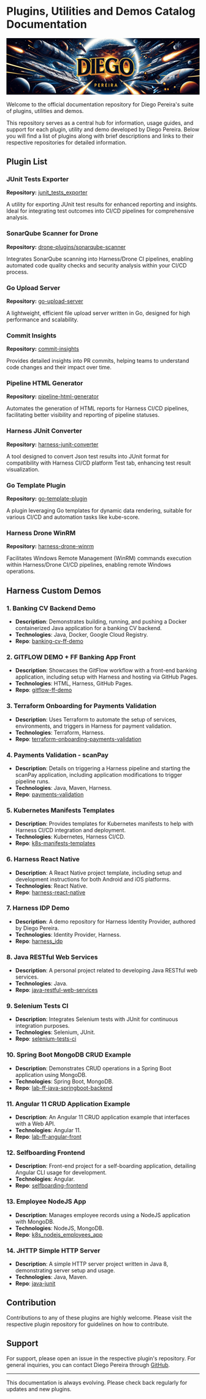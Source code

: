 # Plugins, Utilities and Demos Catalog Documentation

![Diego Pereira](diego-repo-banner.png "Diego Pereira")

Welcome to the official documentation repository for Diego Pereira's suite of plugins, utilities and demos. 

This repository serves as a central hub for information, usage guides, and support for each plugin, utility and demo developed by Diego Pereira. Below you will find a list of plugins along with brief descriptions and links to their respective repositories for detailed information.

## Plugin List

### JUnit Tests Exporter

**Repository:** [junit_tests_exporter](https://github.com/diegopereiraeng/junit_tests_exporter)

A utility for exporting JUnit test results for enhanced reporting and insights. Ideal for integrating test outcomes into CI/CD pipelines for comprehensive analysis.

### SonarQube Scanner for Drone

**Repository:** [drone-plugins/sonarqube-scanner](https://github.com/drone-plugins/sonarqube-scanner)

Integrates SonarQube scanning into Harness/Drone CI pipelines, enabling automated code quality checks and security analysis within your CI/CD process.

### Go Upload Server

**Repository:** [go-upload-server](https://github.com/diegopereiraeng/go-upload-server)

A lightweight, efficient file upload server written in Go, designed for high performance and scalability.

### Commit Insights

**Repository:** [commit-insights](https://github.com/diegopereiraeng/commit-insights)

Provides detailed insights into PR commits, helping teams to understand code changes and their impact over time.

### Pipeline HTML Generator

**Repository:** [pipeline-html-generator](https://github.com/diegopereiraeng/pipeline-html-generator)

Automates the generation of HTML reports for Harness CI/CD pipelines, facilitating better visibility and reporting of pipeline statuses.

### Harness JUnit Converter

**Repository:** [harness-junit-converter](https://github.com/diegopereiraeng/harness-junit-converter)

A tool designed to convert Json test results into JUnit format for compatibility with Harness CI/CD platform Test tab, enhancing test result visualization.

### Go Template Plugin

**Repository:** [go-template-plugin](https://github.com/diegopereiraeng/go-template-plugin)

A plugin leveraging Go templates for dynamic data rendering, suitable for various CI/CD and automation tasks like kube-score.

### Harness Drone WinRM

**Repository:** [harness-drone-winrm](https://github.com/diegopereiraeng/harness-drone-winrm)

Facilitates Windows Remote Management (WinRM) commands execution within Harness/Drone CI/CD pipelines, enabling remote Windows operations.


## Harness Custom Demos

### 1. **Banking CV Backend Demo**
- **Description**: Demonstrates building, running, and pushing a Docker containerized Java application for a banking CV backend.
- **Technologies**: Java, Docker, Google Cloud Registry.
- **Repo**: [banking-cv-ff-demo](https://github.com/diegopereiraeng/banking-cv-ff-demo)

### 2. **GITFLOW DEMO + FF Banking App Front**
- **Description**: Showcases the GitFlow workflow with a front-end banking application, including setup with Harness and hosting via GitHub Pages.
- **Technologies**: HTML, Harness, GitHub Pages.
- **Repo**: [gitflow-ff-demo](https://github.com/diegopereiraeng/gitflow-ff-demo)

### 3. **Terraform Onboarding for Payments Validation**
- **Description**: Uses Terraform to automate the setup of services, environments, and triggers in Harness for payment validation.
- **Technologies**: Terraform, Harness.
- **Repo**: [terraform-onboarding-payments-validation](https://github.com/diegopereiraeng/terraform-onboarding-payments-validation)

### 4. **Payments Validation - scanPay**
- **Description**: Details on triggering a Harness pipeline and starting the scanPay application, including application modifications to trigger pipeline runs.
- **Technologies**: Java, Maven, Harness.
- **Repo**: [payments-validation](https://github.com/diegopereiraeng/payments-validation)

### 5. **Kubernetes Manifests Templates**
- **Description**: Provides templates for Kubernetes manifests to help with Harness CI/CD integration and deployment.
- **Technologies**: Kubernetes, Harness CI/CD.
- **Repo**: [k8s-manifests-templates](https://github.com/diegopereiraeng/k8s-manifests-templates)

### 6. **Harness React Native**
- **Description**: A React Native project template, including setup and development instructions for both Android and iOS platforms.
- **Technologies**: React Native.
- **Repo**: [harness-react-native](https://github.com/diegopereiraeng/harness-react-native)

### 7. **Harness IDP Demo**
- **Description**: A demo repository for Harness Identity Provider, authored by Diego Pereira.
- **Technologies**: Identity Provider, Harness.
- **Repo**: [harness_idp](https://github.com/diegopereiraeng/harness_idp)

### 8. **Java RESTful Web Services**
- **Description**: A personal project related to developing Java RESTful web services.
- **Technologies**: Java.
- **Repo**: [java-restful-web-services](https://github.com/diegopereiraeng/java-restful-web-services)

### 9. **Selenium Tests CI**
- **Description**: Integrates Selenium tests with JUnit for continuous integration purposes.
- **Technologies**: Selenium, JUnit.
- **Repo**: [selenium-tests-ci](https://github.com/diegopereiraeng/selenium-tests-ci)

### 10. **Spring Boot MongoDB CRUD Example**
- **Description**: Demonstrates CRUD operations in a Spring Boot application using MongoDB.
- **Technologies**: Spring Boot, MongoDB.
- **Repo**: [lab-ff-java-springboot-backend](https://github.com/diegopereiraeng/lab-ff-java-springboot-backend)

### 11. **Angular 11 CRUD Application Example**
- **Description**: An Angular 11 CRUD application example that interfaces with a Web API.
- **Technologies**: Angular 11.
- **Repo**: [lab-ff-angular-front](https://github.com/diegopereiraeng/lab-ff-angular-front)

### 12. **Selfboarding Frontend**
- **Description**: Front-end project for a self-boarding application, detailing Angular CLI usage for development.
- **Technologies**: Angular.
- **Repo**: [selfboarding-frontend](https://github.com/diegopereiraeng/selfboarding-frontend)

### 13. **Employee NodeJS App**
- **Description**: Manages employee records using a NodeJS application with MongoDB.
- **Technologies**: NodeJS, MongoDB.
- **Repo**: [k8s_nodejs_employees_app](https://github.com/diegopereiraeng/k8s_nodejs_employees_app)

### 14. **JHTTP Simple HTTP Server**
- **Description**: A simple HTTP server project written in Java 8, demonstrating server setup and usage.
- **Technologies**: Java, Maven.
- **Repo**: [java-junit](https://github.com/diegopereiraeng/java-junit)

## Contribution

Contributions to any of these plugins are highly welcome. Please visit the respective plugin repository for guidelines on how to contribute.

## Support

For support, please open an issue in the respective plugin's repository. For general inquiries, you can contact Diego Pereira through [GitHub](https://github.com/diegopereiraeng).

---

This documentation is always evolving. Please check back regularly for updates and new plugins.

